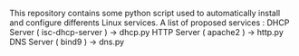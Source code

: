 ﻿This repository contains some python script used to automatically install and configure differents Linux services.
A list of proposed services :
DHCP Server ( isc-dhcp-server ) -> dhcp.py
HTTP Server ( apache2 ) -> http.py
DNS Server ( bind9 ) -> dns.py
  
  
